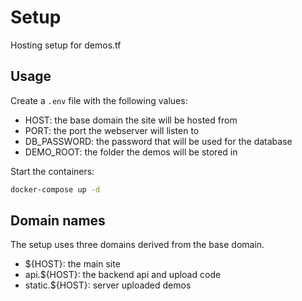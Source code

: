 # Setup

Hosting setup for demos.tf

## Usage

Create a `.env` file with the following values:

- HOST: the base domain the site will be hosted from
- PORT: the port the webserver will listen to
- DB_PASSWORD: the password that will be used for the database
- DEMO_ROOT: the folder the demos will be stored in

Start the containers:

```bash
docker-compose up -d
```

## Domain names

The setup uses three domains derived from the base domain.

- ${HOST}: the main site
- api.${HOST}: the backend api and upload code
- static.${HOST}: server uploaded demos
